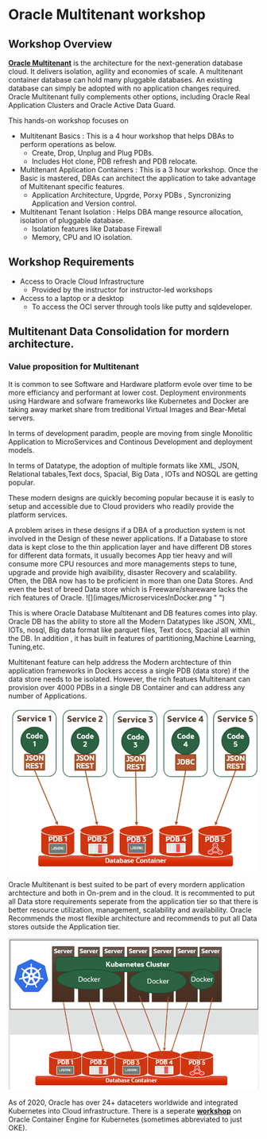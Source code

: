 # Oracle Multitenant workshop

## Workshop Overview

**[Oracle Multitenant](https://github.com/oracle/learning-library/issues)** is the architecture for the next-generation database cloud. It delivers isolation, agility and economies of scale. A multitenant container database can hold many pluggable databases. An existing database can simply be adopted with no application changes required. Oracle Multitenant fully complements other options, including Oracle Real Application Clusters and Oracle Active Data Guard.

This hands-on workshop focuses on
* Multitenant Basics : This is a 4 hour workshop that helps DBAs to perform operations as below.
    * Create, Drop, Unplug and Plug PDBs.
    * Includes Hot clone, PDB refresh and PDB relocate.
* Multitenant Application Containers : This is a 3 hour workshop. Once the Basic is mastered, DBAs can architect the application to take advantage of Multitenant specific features.
    * Application Architecture, Upgrde, Porxy PDBs , Syncronizing Application and Version control.
* Multitenant Tenant Isolation : Helps DBA mange resource allocation, isolation of pluggable database.
    * Isolation features like Database Firewall
    * Memory, CPU and IO isolation.

## Workshop Requirements

* Access to Oracle Cloud Infrastructure
    * Provided by the instructor for instructor-led workshops
* Access to a laptop or a desktop
    * To access the OCI server through tools like putty and sqldeveloper.


## Multitenant Data Consolidation for mordern architecture.

###  Value proposition for Multitenant

<p>
It is common to see Software and Hardware platform evole over time to be more efficiancy and performant at lower cost.
Deployment  environments using Hardware and sofware frameworks like Kubernetes and Docker are taking away market share from treditional Virtual Images and Bear-Metal servers.
<p>
In terms of development paradim, people are moving from single Monolitic Application to MicroServices and Continous Development and deployment models.
<p>
In terms of Datatype, the adoption of multiple formats like XML, JSON, Relational tabales,Text docs, Spacial, Big Data , IOTs and NOSQL are getting popular.
<p>
These modern designs are quickly becoming popular because it is easly to setup and accessible due to Cloud providers who readily provide the platform services.
<p>
A problem arises in these designs if a DBA of a production system is not involved in the Design of these newer applications. If a Database to store data is kept close to the thin application layer and have different DB stores for different data formats, it usually becomes App tier heavy and will consume more CPU resources and more managements steps to tune, upgrade and provide high avaibility, disaster Recovery and scalability. Often, the DBA now has to be proficient in more than one Data Stores. And even the best of breed Data store which is Freeware/shareware lacks the rich features of Oracle.
![](images/MicroservicesInDocker.png " ")

This is where Oracle Database Multitenant and DB features comes into play. Oracle DB has the ability to store all the Modern Datatypes like JSON, XML, IOTs, nosql, Big data format like parquet files, Text docs, Spacial all within the DB. In addition , it has built in features of partitioning,Machine Learning, Tuning,etc.

Multitenant feature can help address the Modern archtecture of thin application frameworks in Dockers access a single PDB (data store) if the data store needs to be isolated. However, the rich featues Multitenant can provision over 4000 PDBs in a single DB Container and can address any number of Applications.

![](images/MicroServiceCDB.png " ")

Oracle Multitenant is best suited to be part of every mordern application archtecture and both in On-prem and in the cloud. It is recommented to put all Data store requirements seperate from the application tier so that there is better resource utilization, management, scalability and availability. Oracle Recommends the most flexible architecture and recommends to put all Data stores outside the Application tier.

![](images/MordernArchtecture.png " ")

As of 2020, Oracle has over 24+ dataceters worldwide and integrated Kubernetes into Cloud infrastructure.
There is a seperate **[workshop](https://oracle.github.io/learning-library/workshops/container-native-development-with-oke/?lab=read-me-first)** on Oracle Container Engine for Kubernetes (sometimes abbreviated to just OKE).
